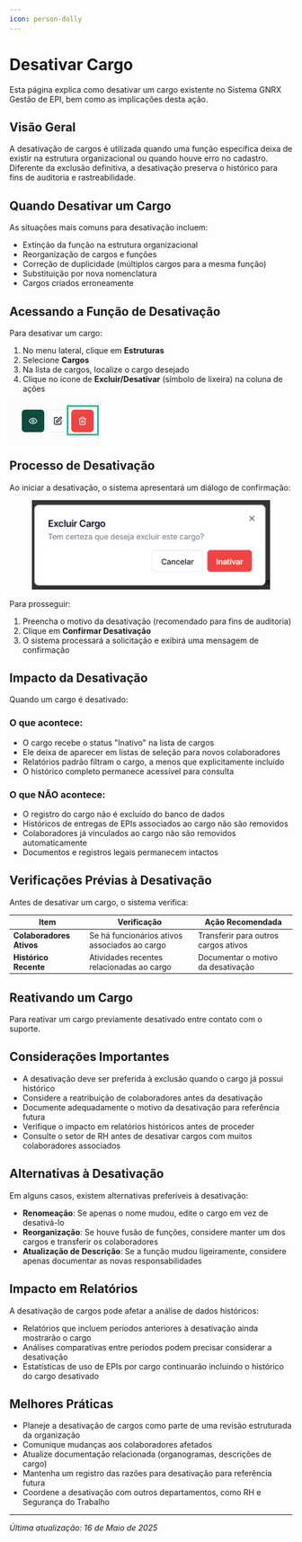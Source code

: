 ```yaml
---
icon: person-dolly
---
```


# Desativar Cargo

Esta página explica como desativar um cargo existente no Sistema GNRX Gestão de EPI, bem como as implicações desta ação.

## Visão Geral

A desativação de cargos é utilizada quando uma função específica deixa de existir na estrutura organizacional ou quando houve erro no cadastro. Diferente da exclusão definitiva, a desativação preserva o histórico para fins de auditoria e rastreabilidade.

## Quando Desativar um Cargo

As situações mais comuns para desativação incluem:

* Extinção da função na estrutura organizacional
* Reorganização de cargos e funções
* Correção de duplicidade (múltiplos cargos para a mesma função)
* Substituição por nova nomenclatura
* Cargos criados erroneamente

## Acessando a Função de Desativação

Para desativar um cargo:

1. No menu lateral, clique em **Estruturas**
2. Selecione **Cargos**
3. Na lista de cargos, localize o cargo desejado
4. Clique no ícone de **Excluir/Desativar** (símbolo de lixeira) na coluna de ações

![Desativar Cargo](<../../.gitbook/assets/image (13) (1).png>)

## Processo de Desativação

Ao iniciar a desativação, o sistema apresentará um diálogo de confirmação:

<figure><img src="../../.gitbook/assets/image (4).png" alt=""><figcaption></figcaption></figure>

Para prosseguir:

1. Preencha o motivo da desativação (recomendado para fins de auditoria)
2. Clique em **Confirmar Desativação**
3. O sistema processará a solicitação e exibirá uma mensagem de confirmação

## Impacto da Desativação

Quando um cargo é desativado:

### O que acontece:

* O cargo recebe o status "Inativo" na lista de cargos
* Ele deixa de aparecer em listas de seleção para novos colaboradores
* Relatórios padrão filtram o cargo, a menos que explicitamente incluído
* O histórico completo permanece acessível para consulta

### O que NÃO acontece:

* O registro do cargo não é excluído do banco de dados
* Históricos de entregas de EPIs associados ao cargo não são removidos
* Colaboradores já vinculados ao cargo não são removidos automaticamente
* Documentos e registros legais permanecem intactos

## Verificações Prévias à Desativação

Antes de desativar um cargo, o sistema verifica:

| Item                     | Verificação                                   | Ação Recomendada                     |
| ------------------------ | --------------------------------------------- | ------------------------------------ |
| **Colaboradores Ativos** | Se há funcionários ativos associados ao cargo | Transferir para outros cargos ativos |
| **Histórico Recente**    | Atividades recentes relacionadas ao cargo     | Documentar o motivo da desativação   |

## Reativando um Cargo

Para reativar um cargo previamente desativado entre contato com o suporte.

## Considerações Importantes

* A desativação deve ser preferida à exclusão quando o cargo já possui histórico
* Considere a reatribuição de colaboradores antes da desativação
* Documente adequadamente o motivo da desativação para referência futura
* Verifique o impacto em relatórios históricos antes de proceder
* Consulte o setor de RH antes de desativar cargos com muitos colaboradores associados

## Alternativas à Desativação

Em alguns casos, existem alternativas preferíveis à desativação:

* **Renomeação**: Se apenas o nome mudou, edite o cargo em vez de desativá-lo
* **Reorganização**: Se houve fusão de funções, considere manter um dos cargos e transferir os colaboradores
* **Atualização de Descrição**: Se a função mudou ligeiramente, considere apenas documentar as novas responsabilidades

## Impacto em Relatórios

A desativação de cargos pode afetar a análise de dados históricos:

* Relatórios que incluem períodos anteriores à desativação ainda mostrarão o cargo
* Análises comparativas entre períodos podem precisar considerar a desativação
* Estatísticas de uso de EPIs por cargo continuarão incluindo o histórico do cargo desativado

## Melhores Práticas

* Planeje a desativação de cargos como parte de uma revisão estruturada da organização
* Comunique mudanças aos colaboradores afetados
* Atualize documentação relacionada (organogramas, descrições de cargo)
* Mantenha um registro das razões para desativação para referência futura
* Coordene a desativação com outros departamentos, como RH e Segurança do Trabalho

***

_Última atualização: 16 de Maio de 2025_
